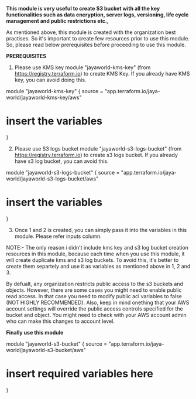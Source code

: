 **This module is very useful to create S3 bucket with all the key functionalities such as data encryption, server logs, versioning, life cycle management and public restrictions etc.,** 

As mentioned above, this module is created with the organization best practises. So it's important to create few resources prior to use this module. So, please read below prerequisites before proceeding to use this module.

 **PREREQUISITES**
 
 1) Please use KMS key module "jayaworld-kms-key" (from https://registry.terraform.io) to create KMS Key. If you already have KMS key, you can avoid doing this. 
  
  module "jayaworld-kms-key" {
  source  = "app.terraform.io/jaya-world/jayaworld-kms-key/aws"
  # insert the variables
  }

 2) Please use S3 logs bucket module "jayaworld-s3-logs-bucket" (from https://registry.terraform.io) to create s3 logs bucket. If you already have s3 log bucket, you can avoid this. 

  module "jayaworld-s3-logs-bucket" {
  source  = "app.terraform.io/jaya-world/jayaworld-s3-logs-bucket/aws"
  # insert the variables
  }

 3) Once 1 and 2 is created, you can simply pass it into the variables in this module. Please refer inputs column. 

 NOTE:- The only reason i didn't include kms key and s3 log bucket creation resources in this module, because each time when you use this module, it will create duplicate kms and s3 log buckets. To avoid this, it's better to create them separtely and use it as variables as mentioned above in 1, 2 and 3. 

 By defualt, any organization restricts public access to the s3 buckets and objects. However, there are some cases you might need to enable public read access. In that case you need to modify public acl variables to false (NOT HIGHLY RECOMMENDED). Also, keep in mind onething that your AWS account settings will override the public access controls specified for the bucket and object. You might need to check with your AWS account admin who can make this changes to account level. 

 **Finally use this module**

 module "jayaworld-s3-bucket" {
  source  = "app.terraform.io/jaya-world/jayaworld-s3-bucket/aws"
  # insert required variables here
 }